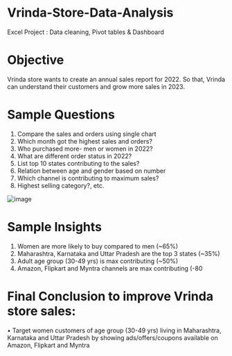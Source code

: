 # Vrinda-Store-Data-Analysis
Excel Project : Data cleaning, Pivot tables &amp; Dashboard

# Objective
Vrinda store wants to create an annual sales report for 2022. So that, Vrinda can understand their customers and grow more sales in 2023.

# Sample Questions
1. Compare the sales and orders using single chart
2. Which month got the highest sales and orders?
3. Who purchased more- men or women in 2022?
4. What are different order status in 2022?
5. List top 10 states contributing to the sales?
6. Relation between age and gender based on number
7. Which channel is contributing to maximum sales?
8. Highest selling category?, etc.

![image](https://github.com/DavinaAlozie/Vrinda-Store-Data-Analysis/assets/138707279/514d77fa-485f-4872-ada6-4149a0dc361b)


# Sample Insights
1. Women are more likely to buy compared to men (~65%)
2. Maharashtra, Karnataka and Uttar Pradesh are the top 3 states (~35%)
3. Adult age group (30-49 yrs) is max contributing (~50%)
4. Amazon, Flipkart and Myntra channels are max contributing (-80

# Final Conclusion to improve Vrinda store sales:
• Target women customers of age group (30-49 yrs) living in Maharashtra, Karnataka and Uttar Pradesh by showing ads/offers/coupons available on Amazon, Flipkart and Myntra
